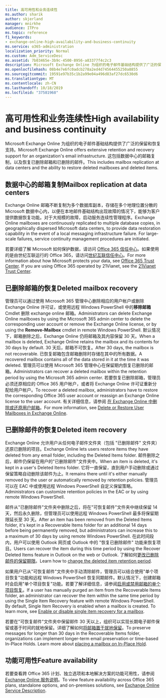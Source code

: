 ```yaml
---
title: 高可用性和业务连续性
ms.author: sharik
author: skjerland
manager: mnirkhe
audience: ITPro
ms.topic: reference
f1_keywords:
- exchange-online-high-availability-and-business-continuity
ms.service: o365-administration
localization_priority: Normal
ms.custom: Adm_ServiceDesc
ms.assetid: 7b03465e-3b9c-4500-8956-a83377f4c2c3
description: Microsoft Exchange Online 为组织的电子邮件基础结构提供了广泛的保留和恢复支持。 这包括数据中心的邮箱复制，以及恢复已删除邮箱和已删除的邮件。
ms.openlocfilehash: 08b4e7e6fc0adcb278a2ed4d74564455250a8855
ms.sourcegitcommit: 19591e97b35c1b2a99e04a496d83af27dc6530d6
ms.translationtype: MT
ms.contentlocale: zh-CN
ms.lasthandoff: 10/18/2019
ms.locfileid: "37581968"
---
```

# <a name="high-availability-and-business-continuity"></a><span data-ttu-id="de6f8-104">高可用性和业务连续性</span><span class="sxs-lookup"><span data-stu-id="de6f8-104">High availability and business continuity</span></span>

<span data-ttu-id="de6f8-105">Microsoft Exchange Online 为组织的电子邮件基础结构提供了广泛的保留和恢复支持。</span><span class="sxs-lookup"><span data-stu-id="de6f8-105">Microsoft Exchange Online offers extensive retention and recovery support for an organization's email infrastructure.</span></span> <span data-ttu-id="de6f8-106">这包括数据中心的邮箱复制，以及恢复已删除邮箱和已删除的邮件。</span><span class="sxs-lookup"><span data-stu-id="de6f8-106">This includes mailbox replication at data centers and the ability to restore deleted mailboxes and deleted items.</span></span>
  
## <a name="mailbox-replication-at-data-centers"></a><span data-ttu-id="de6f8-107">数据中心的邮箱复制</span><span class="sxs-lookup"><span data-stu-id="de6f8-107">Mailbox replication at data centers</span></span>

<span data-ttu-id="de6f8-p103">Exchange Online 邮箱不断复制为多个数据库副本，存储在多个地理位置分散的 Microsoft 数据中心内，以便在本地邮件基础结构出现故障的情况下，能够为客户提供数据恢复功能。对于大规模的故障，启动服务连续性管理程序。</span><span class="sxs-lookup"><span data-stu-id="de6f8-p103">Exchange Online mailboxes are continuously replicated to multiple database copies, in geographically dispersed Microsoft data centers, to provide data restoration capability in the event of a local messaging infrastructure failure. For large-scale failures, service continuity management procedures are initiated.</span></span>
  
<span data-ttu-id="de6f8-p104">若要详细了解 Microsoft 如何保护数据，请访问 [Office 365 信任中心](https://go.microsoft.com/fwlink/p/?LinkId=299135)。如果使用的是由世纪互联运行的 Office 365，请访问[世纪互联信任中心](http://www.21vbluecloud.com/office365/trustcenter/onlineservices.mdl)。</span><span class="sxs-lookup"><span data-stu-id="de6f8-p104">For more information about how Microsoft protects your data, see [Office 365 Trust Center](https://go.microsoft.com/fwlink/p/?LinkId=299135). If you are using Office 365 operated by 21Vianet, see the [21Vianet Trust Center](http://www.21vbluecloud.com/office365/trustcenter/onlineservices.mdl).</span></span>
  
## <a name="deleted-mailbox-recovery"></a><span data-ttu-id="de6f8-112">已删除邮箱的恢复</span><span class="sxs-lookup"><span data-stu-id="de6f8-112">Deleted mailbox recovery</span></span>

<span data-ttu-id="de6f8-113">管理员可以通过使用 Microsoft 365 管理中心删除相应的用户帐户或删除 Exchange Online 许可证，或使用远程 Windows PowerShell 中的**移除邮箱**Cmdlet 删除 exchange online 邮箱。</span><span class="sxs-lookup"><span data-stu-id="de6f8-113">Administrators can delete Exchange Online mailboxes by using the Microsoft 365 admin center to delete the corresponding user account or remove the Exchange Online license, or by using the **Remove-Mailbox** cmdlet in remote Windows PowerShell.</span></span> <span data-ttu-id="de6f8-114">默认情况下，邮箱删除之后，Exchange Online 仍将邮箱及其内容保留 30 天。</span><span class="sxs-lookup"><span data-stu-id="de6f8-114">When a mailbox is deleted, Exchange Online retains the mailbox and its contents for 30 days by default.</span></span> <span data-ttu-id="de6f8-115">30 天后，邮箱不可恢复。</span><span class="sxs-lookup"><span data-stu-id="de6f8-115">After 30 days, the mailbox is not recoverable.</span></span> <span data-ttu-id="de6f8-116">已恢复邮箱包含邮箱删除时存储在其中的所有数据。</span><span class="sxs-lookup"><span data-stu-id="de6f8-116">A recovered mailbox contains all of the data stored in it at the time it was deleted.</span></span> <span data-ttu-id="de6f8-117">管理员可以使用 Microsoft 365 管理中心在保留期内恢复已删除的邮箱。</span><span class="sxs-lookup"><span data-stu-id="de6f8-117">Administrators can recover a deleted mailbox within the retention period by using the Microsoft 365 admin center.</span></span> <span data-ttu-id="de6f8-118">若要恢复已删除邮箱，管理员必须还原相应的 Office 365 用户帐户，或者将 Exchange Online 许可证重新分配给用户帐户。</span><span class="sxs-lookup"><span data-stu-id="de6f8-118">To recover a deleted mailbox, administrators have to restore the corresponding Office 365 user account or reassign an Exchange Online license to the user account.</span></span> <span data-ttu-id="de6f8-119">有关详细信息，请参阅 [在 Exchange Online 中删除或还原用户邮箱](https://go.microsoft.com/fwlink/p/?LinkId=286992)。</span><span class="sxs-lookup"><span data-stu-id="de6f8-119">For more information, see [Delete or Restore User Mailboxes in Exchange Online](https://go.microsoft.com/fwlink/p/?LinkId=286992).</span></span>
  
## <a name="deleted-item-recovery"></a><span data-ttu-id="de6f8-120">已删除邮件的恢复</span><span class="sxs-lookup"><span data-stu-id="de6f8-120">Deleted item recovery</span></span>

<span data-ttu-id="de6f8-121">Exchange Online 允许用户从任何电子邮件文件夹（包括 "已删除邮件" 文件夹）还原已删除的项目。</span><span class="sxs-lookup"><span data-stu-id="de6f8-121">Exchange Online lets users restore items they have deleted from any email folder, including the Deleted Items folder.</span></span> <span data-ttu-id="de6f8-122">邮件删除之后，邮件仍保留在用户的"已删除邮件"文件夹中。</span><span class="sxs-lookup"><span data-stu-id="de6f8-122">When an item is deleted, it's kept in a user's Deleted Items folder.</span></span> <span data-ttu-id="de6f8-123">它将一直保留，直到用户手动删除或通过保留策略自动删除该邮件为止。</span><span class="sxs-lookup"><span data-stu-id="de6f8-123">It remains there until it's either manually removed by the user or automatically removed by retention policies.</span></span> <span data-ttu-id="de6f8-124">管理员可以在 EAC 中或使用远程 Windows PowerShell 自定义保留策略。</span><span class="sxs-lookup"><span data-stu-id="de6f8-124">Administrators can customize retention policies in the EAC or by using remote Windows PowerShell.</span></span>
  
<span data-ttu-id="de6f8-125">邮件从"已删除邮件"文件夹中删除之后，将在"可恢复邮件"文件夹中继续保留 14 天，然后永久删除，但管理员可以使用远程 Windows PowerShell 最多将保留期限延长至 30 天。</span><span class="sxs-lookup"><span data-stu-id="de6f8-125">After an item has been removed from the Deleted Items folder, it's kept in a Recoverable Items folder for an additional 14 days before being permanently removed, but administrators can increase this to a maximum of 30 days by using remote Windows PowerShell.</span></span> <span data-ttu-id="de6f8-126">在此时间段内，用户可以使用 Outlook 网页或 Outlook 中的 "恢复已删除邮件" 功能来恢复项目。</span><span class="sxs-lookup"><span data-stu-id="de6f8-126">Users can recover the item during this time period by using the Recover Deleted Items feature in Outlook on the web or Outlook.</span></span> <span data-ttu-id="de6f8-127">了解如何[更改已删除邮件的保留期限](https://go.microsoft.com/fwlink/p/?LinkId=286940)。</span><span class="sxs-lookup"><span data-stu-id="de6f8-127">Learn how to [change the deleted item retention period](https://go.microsoft.com/fwlink/p/?LinkId=286940).</span></span>
  
<span data-ttu-id="de6f8-p108">如果用户已从"可恢复邮件"文件夹中手动清除邮件，管理员可以结合使用"单个项目恢复"功能和远程 Windows PowerShell 恢复同期邮件。默认情况下，创建邮箱时会启用"单个项目恢复"功能。若要了解详细信息，请参阅[启用或禁用邮箱的单个项目恢复](https://go.microsoft.com/fwlink/p/?LinkID=286941)。</span><span class="sxs-lookup"><span data-stu-id="de6f8-p108">If a user has manually purged an item from the Recoverable Items folder, an administrator can recover the item within the same time period by using the Single Item Recovery feature with remote Windows PowerShell. By default, Single Item Recovery is enabled when a mailbox is created. To learn more, see [Enable or disable single item recovery for a mailbox](https://go.microsoft.com/fwlink/p/?LinkID=286941).</span></span>
  
<span data-ttu-id="de6f8-p109">若要在"可恢复邮件"文件夹中保留邮件 30 天以上，组织可以实现长期电子邮件保留或基于时间的就地保留。详细了解如何[将邮箱置于就地保留](https://go.microsoft.com/fwlink/p/?LinkId=271746)。</span><span class="sxs-lookup"><span data-stu-id="de6f8-p109">To preserve messages for longer than 30 days in the Recoverable Items folder, organizations can implement longer-term email preservation or time-based In-Place Holds. Learn more about [placing a mailbox on In-Place Hold](https://go.microsoft.com/fwlink/p/?LinkId=271746).</span></span>
  
## <a name="feature-availability"></a><span data-ttu-id="de6f8-133">功能可用性</span><span class="sxs-lookup"><span data-stu-id="de6f8-133">Feature availability</span></span>

<span data-ttu-id="de6f8-134">若要查看跨 Office 365 计划、独立选项和本地解决方案的功能可用性，请参阅[Exchange Online 服务说明](exchange-online-service-description.md)。</span><span class="sxs-lookup"><span data-stu-id="de6f8-134">To view feature availability across Office 365 plans, standalone options, and on-premises solutions, see [Exchange Online Service Description](exchange-online-service-description.md).</span></span>
  